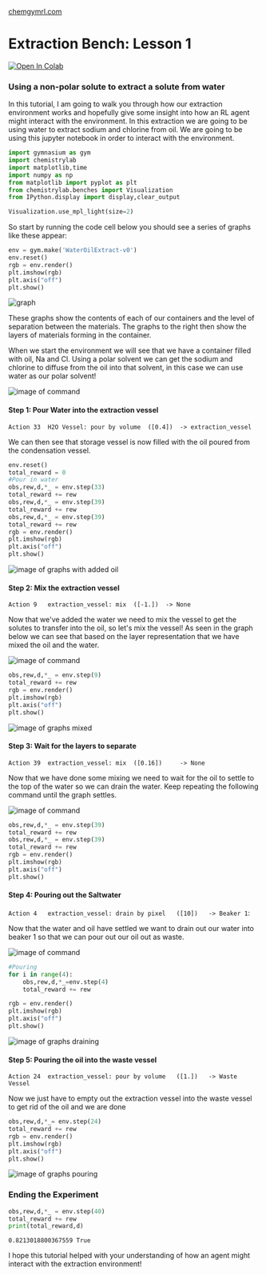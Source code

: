 [chemgymrl.com](https://chemgymrl.com/)

# Extraction Bench: Lesson 1

[![Open In Colab](https://colab.research.google.com/assets/colab-badge.svg)](https://colab.research.google.com/github/chemgymrl/chemgymrl/blob/rewrite/lessons/notebooks/extraction_lesson.ipynb)

### Using a non-polar solute to extract a solute from water

In this tutorial, I am going to walk you through how our extraction environment works and hopefully give some insight into how an
RL agent might interact with the environment. In this extraction we are going to be using water to extract sodium and
chlorine from oil. We are going to be using this jupyter notebook in order to interact
with the environment.


```python
import gymnasium as gym
import chemistrylab
import matplotlib,time
import numpy as np
from matplotlib import pyplot as plt
from chemistrylab.benches import Visualization
from IPython.display import display,clear_output

Visualization.use_mpl_light(size=2)

```

So start by running the code cell below you should see a series of graphs like these appear:

```python
env = gym.make('WaterOilExtract-v0')
env.reset()
rgb = env.render()
plt.imshow(rgb)
plt.axis("off")
plt.show()
```


![graph](tutorial_figures/extraction-lesson-1/water_oil.png)

These graphs show the contents of each of our containers and the level of separation between the materials. The graphs
to the right then show the layers of materials forming in the container.

When we start the environment we will see that we have a container filled with oil, Na and Cl. Using a polar solvent
we can get the sodium and chlorine to diffuse from the oil into that solvent, in this case we can use water as our polar
solvent!

![image of command](https://ak.picdn.net/shutterstock/videos/4620521/thumb/4.jpg)

#### Step 1: Pour Water into the extraction vessel

`Action 33	H2O Vessel: pour by volume	([0.4])	 -> extraction_vessel `

We can then see that storage vessel is now filled with the oil poured from the condensation vessel.

```python
env.reset()
total_reward = 0
#Pour in water
obs,rew,d,*_ = env.step(33)
total_reward += rew
obs,rew,d,*_ = env.step(39)
total_reward += rew
obs,rew,d,*_ = env.step(39)
total_reward += rew
rgb = env.render()
plt.imshow(rgb)
plt.axis("off")
plt.show()
```


![image of graphs with added oil](tutorial_figures/extraction-lesson-1/water_oil_1.png)

#### Step 2: Mix the extraction vessel

`Action 9	extraction_vessel: mix	([-1.])	 -> None`

Now that we've added the water we need to mix the vessel to get the solutes to transfer into the oil, so let's mix the
vessel! As seen in the graph below we can see that based on the layer representation that we have mixed the oil and the water.

![image of command](https://i.pinimg.com/736x/dc/3f/5f/dc3f5fefb5a0a6e24a0799a87dabba8f.jpg)

```python
obs,rew,d,*_ = env.step(9)
total_reward += rew
rgb = env.render()
plt.imshow(rgb)
plt.axis("off")
plt.show()
```

![image of graphs mixed](tutorial_figures/extraction-lesson-1/water_oil_2.png)


#### Step 3: Wait for the layers to separate

`Action 39	extraction_vessel: mix	([0.16])	 -> None`


Now that we have done some mixing we need to wait for the oil to settle to the top of the water so we can drain the
water. Keep repeating the following command until the graph settles.

![image of command](https://media.sciencephoto.com/image/c0119092/800wm)

```python
obs,rew,d,*_ = env.step(39)
total_reward += rew
obs,rew,d,*_ = env.step(39)
total_reward += rew
rgb = env.render()
plt.imshow(rgb)
plt.axis("off")
plt.show()
```

#### Step 4: Pouring out the Saltwater

`Action 4	extraction_vessel: drain by pixel	([10])	 -> Beaker 1`:


Now that the water and oil have settled we want to drain out our water into beaker 1 so that we can pour out our oil
out as waste.

![image of command](https://github.com/chemgymrl/chemgymrl/blob/rewrite/docs/tutorial_figures/vessel/drain_vessel.png?raw=1)

```python
#Pouring
for i in range(4):
    obs,rew,d,*_=env.step(4)
    total_reward += rew

rgb = env.render()
plt.imshow(rgb)
plt.axis("off")
plt.show()
```


![image of graphs draining](tutorial_figures/extraction-lesson-1/water_oil_3.png)

#### Step 5: Pouring the oil into the waste vessel

`Action 24	extraction_vessel: pour by volume	([1.])	 -> Waste Vessel`



Now we just have to empty out the extraction vessel into the waste vessel to get rid of the oil and we are done

```python
obs,rew,d,*_= env.step(24)
total_reward += rew
rgb = env.render()
plt.imshow(rgb)
plt.axis("off")
plt.show()
```

![image of graphs pouring](tutorial_figures/extraction-lesson-1/water_oil_4.png)


### Ending the Experiment

```python
obs,rew,d,*_ = env.step(40)
total_reward += rew
print(total_reward,d)
```

```
0.8213018800367559 True
```


I hope this tutorial helped with your understanding of how an agent might interact with the extraction environment!
